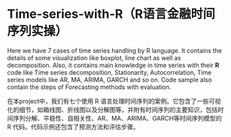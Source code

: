 # Time-series-with-R（R语言金融时间序列实操）
Here we have 7 cases of time series handling by R language. It contains the details of some visualization like boxplot, line chart as well as decomposition. Also, it contains main knowledge in time series with their **R** code like Time series decomposition, Stationarity, Autocorrelation, Time series models like AR, MA, ARIMA, GARCH and so on. Code sample also contain the steps of Forecasting methods with evaluation.

在本project中，我们有七个使用 R 语言处理时间序列的案例。它包含了一些可视化的细节，如箱线图、折线图以及分解图等，并附有时间序列的主要知识，包括时间序列分解、平稳性、自相关性、AR、MA、ARIMA、GARCH等时间序列模型的 R 代码。代码示例还包含了预测方法和评估步骤。
